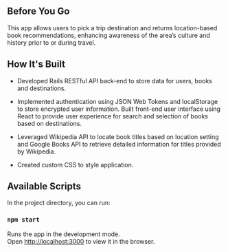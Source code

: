 ## Before You Go

This app allows users to pick a trip destination and returns location-based book recommendations, enhancing awareness of the area’s culture and history prior to or during travel.

## How It's Built

- Developed Rails RESTful API back-end to store data for users, books and destinations.

- Implemented authentication using JSON Web Tokens and localStorage to store encrypted user information.
Built front-end user interface using React to provide user experience for search and selection of books based on destinations.

- Leveraged Wikipedia API to locate book titles based on location setting and Google Books API to retrieve detailed information for titles provided by Wikipedia.

- Created custom CSS to style application.


## Available Scripts

In the project directory, you can run:

### `npm start`

Runs the app in the development mode.<br>
Open [http://localhost:3000](http://localhost:3000) to view it in the browser.
